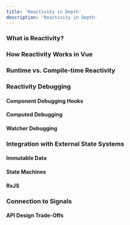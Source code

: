 ```yaml
---
title: 'Reactivity in Depth'
description: 'Reactivity in Depth'
---
```

### What is Reactivity?
### How Reactivity Works in Vue
### Runtime vs. Compile-time Reactivity
### Reactivity Debugging
#### Component Debugging Hooks
#### Computed Debugging
#### Watcher Debugging
### Integration with External State Systems
#### Immutable Data
#### State Machines
#### RxJS
### Connection to Signals
#### API Design Trade-Offs